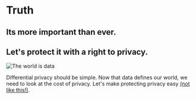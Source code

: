# Truth

## Its more important than ever.
## Let's protect it with a right to privacy.


![The world is data](https://live.staticflickr.com/5228/5679642883_24a2e905e0_b.jpg)

Differential privacy should be simple. Now that data defines our world, we need to look at the cost of privacy. Let's make protecting privacy easy [(not like this!)](https://www.cis.upenn.edu/~aaroth/Papers/privacybook.pdf).

